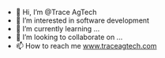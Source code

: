 - 👋 Hi, I’m @Trace AgTech
- 👀 I’m interested in software development
- 🌱 I’m currently learning ...
- 💞️ I’m looking to collaborate on ...
- 📫 How to reach me www.traceagtech.com

<!---
Corbelbiz/Corbelbiz is a ✨ special ✨ repository because its `README.md` (this file) appears on your GitHub profile.
You can click the Preview link to take a look at your changes.
--->
